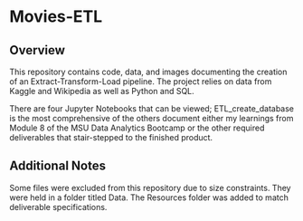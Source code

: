 # Movies-ETL
## Overview
This repository contains code, data, and images documenting the creation of an Extract-Transform-Load pipeline. The project relies on data from Kaggle and Wikipedia as well as Python and SQL. 

There are four Jupyter Notebooks that can be viewed; ETL_create_database is the most comprehensive of the others document either my learnings from Module 8 of the MSU Data Analytics Bootcamp or the other required deliverables that stair-stepped to the finished product.

## Additional Notes
Some files were excluded from this repository due to size constraints. They were held in a folder titled Data. The Resources folder was added to match deliverable specifications.

